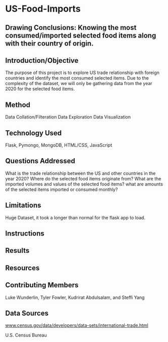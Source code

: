 # US-Food-Imports

## Drawing Conclusions: Knowing the most consumed/imported selected food items along with their country of origin.

## Introduction/Objective
The purpose of this project is to explore US trade relationship with foreign countries and identify the most consumed selected items. Due to the complexity of the dataset, we will only be gathering data from the year 2020 for the selected food items.

## Method
Data Collation/Filteration
Data Exploration
Data Visualization


## Technology Used
Flask,
Pymongo,
MongoDB,
HTML/CSS,
JavaScript

## Questions Addressed
What is the trade relationship between the US and other countries in the year 2020?
Where do the selected food items originate from?
What are the imported volumes and values of the selected food items?
what are amounts of the selected items imported or consumed monthly?

## Limitations
Huge Dataset, it took a longer than normal for the flask app to load.

## Instructions

## Results

## Resources

## Contributing Members
Luke Wunderlin, Tyler Fowler, Kudrirat Abdulsalam, and Steffi Yang

## Data Sources
www.census.gov/data/developers/data-sets/international-trade.html

U.S. Census Bureau

